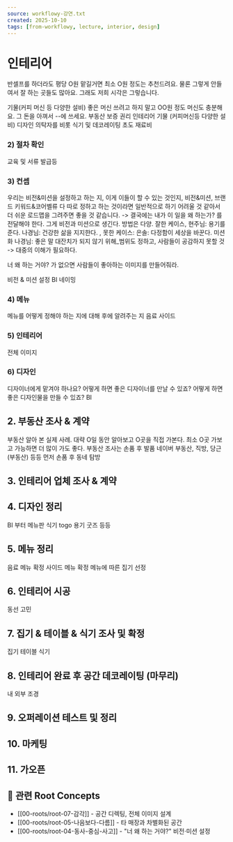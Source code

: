 ```yaml
---
source: workflowy-강연.txt
created: 2025-10-10
tags: [from-workflowy, lecture, interior, design]
---
```


# 인테리어

반셀프를 하더라도 평당 O원
맡길거면 최소 O원 정도는 추천드려요.
물론 그렇게 안들여서 잘 하는 곳들도 많아요.
그래도 저희 시각은 그렇습니다.


기물(커피 머신 등 다양한 설비)
좋은 머신 쓰려고 하지 말고
OO원 정도 머신도 충분해요.
그 돈을 아껴서 --에 쓰세요.
부동산
보증
권리
인테리어
기물 (커피머신등 다양한 설비)
디자인
의탁자를 비롯 식기 및 데코레이팅
초도 재료비


### 2) 절차 확인

교육 및 서류 발급등

### 3) 컨셉

우리는 비전&미션을 설정하고 하는 지, 이게 이들이 할 수 있는 것인지, 비전&미션, 브랜드 키워드&코어벨류 다 따로 정하고 하는 것이라면 일반적으로 하기 어려울 것 같아서 더 쉬운 로드맵을 그려주면 좋을 것 같습니다. -> 결국에는 내가 이 일을 왜 하는가? 를 전달해야 한다. 그게 비전과 미션으로 생긴다. 방법은 다양. 잘한 케이스, 현주님: 용기를 준다. 나경님: 건강한 삶을 지지한다. , 못한 케이스: 은솔: 다정함이 세상을 바꾼다.
미션화 나경님: 좋은 말 대잔치가 되지 않기 위해_범위도 정하고, 사람들이 공감하지 못할 것 -> 대중의 이해가 필요하다.

너 왜 하는 거야? 가 없으면
사람들이 좋아하는 이미지를 만들어줘라.

비전 & 미션 설정
BI
네이밍

### 4) 메뉴

메뉴를 어떻게 정해야 하는 지에 대해 후에 알려주는 지
음료
사이드

### 5) 인테리어

전체 이미지

### 6) 디자인

디자이너에게 맡겨야 하나요? 어떻게 하면 좋은 디자이너를 만날 수 있죠? 어떻게 하면 좋은 디자인물을 만들 수 있죠?
BI

## 2. 부동산 조사 & 계약

부동산 알아 본 실제 사례. 대략 O일 동안 알아보고 O곳을 직접 가본다. 최소 O곳 가보고 가능하면 더 많이 가도 좋다.
부동산 조사는 손품 후 발품
네이버 부동산, 직방, 당근(부동산) 등등 먼저 손품
후 동네 탐방

## 3. 인테리어 업체 조사 & 계약


## 4. 디자인 정리

BI 부터
메뉴판
식기
togo 용기
굿즈 등등

## 5. 메뉴 정리

음료 메뉴 확정
사이드 메뉴 확정
메뉴에 따른 집기 선정

## 6. 인테리어 시공

동선 고민

## 7. 집기 & 테이블 & 식기 조사 및 확정

집기
테이블
식기

## 8. 인테리어 완료 후 공간 데코레이팅 (마무리)

내 외부 조경

## 9. 오퍼레이션 테스트 및 정리


## 10. 마케팅


## 11. 가오픈

## 🌳 관련 Root Concepts

- [[00-roots/root-07-감각]] - 공간 디렉팅, 전체 이미지 설계
- [[00-roots/root-05-나음보다-다름]] - 타 매장과 차별화된 공간
- [[00-roots/root-04-동사-중심-사고]] - "너 왜 하는 거야?" 비전·미션 설정
